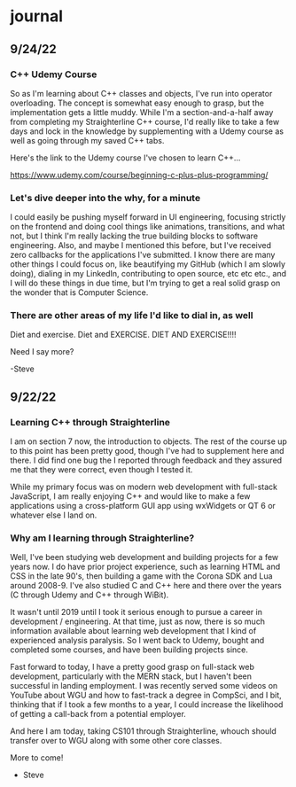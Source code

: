 # journal

## 9/24/22

### C++ Udemy Course

So as I'm learning about C++ classes and objects, I've run into operator overloading.  The concept is somewhat easy enough to grasp, but the implementation gets a little muddy.  While I'm a section-and-a-half away from completing my Straighterline C++ course, I'd really like to take a few days and lock in the knowledge by supplementing with a Udemy course as well as going through my saved C++ tabs.

Here's the link to the Udemy course I've chosen to learn C++...

https://www.udemy.com/course/beginning-c-plus-plus-programming/

### Let's dive deeper into the why, for a minute

I could easily be pushing myself forward in UI engineering, focusing strictly on the frontend and doing cool things like animations, transitions, and what not, but I think I'm really lacking the true building blocks to software engineering.  Also, and maybe I mentioned this before, but I've received zero callbacks for the applications I've submitted.  I know there are many other things I could focus on, like beautifying my GitHub (which I am slowly doing), dialing in my LinkedIn, contributing to open source, etc etc etc., and I will do these things in due time, but I'm trying to get a real solid grasp on the wonder that is Computer Science.

### There are other areas of my life I'd like to dial in, as well

Diet and exercise.  Diet and EXERCISE.  DIET AND EXERCISE!!!!

Need I say more?

-Steve


## 9/22/22

### Learning C++ through Straighterline

I am on section 7 now, the introduction to objects.  The rest of the course up to this point has been pretty good, though I've had to supplement here and there.  I did find one bug the I reported through feedback and they assured me that they were correct, even though I tested it.

While my primary focus was on modern web development with full-stack JavaScript, I am really enjoying C++ and would like to make a few applications using a cross-platform GUI app using wxWidgets or QT 6 or whatever else I land on.

### Why am I learning through Straighterline?

Well, I've been studying web development and building projects for a few years now.  I do have prior project experience, such as learning HTML and CSS in the late 90's, then building a game with the Corona SDK and Lua around 2008-9.  I've also studied C and C++ here and there over the years (C through Udemy and C++ through WiBit).

It wasn't until 2019 until I took it serious enough to pursue a career in development / engineering.  At that time, just as now, there is so much information available about learning web development that I kind of experienced analysis paralysis.  So I went back to Udemy, bought and completed some courses, and have been building projects since.

Fast forward to today, I have a pretty good grasp on full-stack web development, particularly with the MERN stack, but I haven't been successful in landing employment.  I was recently served some videos on YouTube about WGU and how to fast-track a degree in CompSci, and I bit, thinking that if I took a few months to a year, I could increase the likelihood of getting a call-back from a potential employer.

And here I am today, taking CS101 through Straighterline, whouch should transfer over to WGU along with some other core classes.

More to come!

- Steve
